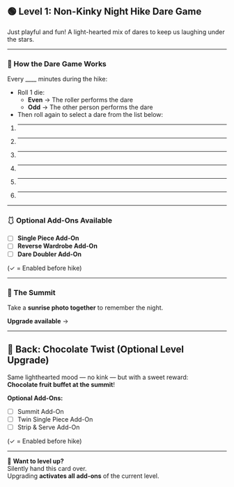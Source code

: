 ## 🟢 Level 1: Non-Kinky Night Hike Dare Game

Just playful and fun! A light-hearted mix of dares to keep us laughing under the stars.

---

### 🎲 How the Dare Game Works

Every ____ minutes during the hike:

- Roll 1 die:  
  - **Even** → The roller performs the dare  
  - **Odd** → The other person performs the dare  
- Then roll again to select a dare from the list below:

1. ________________________________________________________________________________________________________________
2. ________________________________________________________________________________________________________________
3. ________________________________________________________________________________________________________________
4. ________________________________________________________________________________________________________________
5. ________________________________________________________________________________________________________________
6. ________________________________________________________________________________________________________________

---

### 🩱 Optional Add-Ons Available

- [ ] **Single Piece Add-On**  
- [ ] **Reverse Wardrobe Add-On**
- [ ] **Dare Doubler Add-On**

(✓ = Enabled before hike)

---

### 🌄 The Summit

Take a **sunrise photo together** to remember the night.  

**Upgrade available** →

---

## 🍫 Back: Chocolate Twist (Optional Level Upgrade)

Same lighthearted mood — no kink — but with a sweet reward:  
**Chocolate fruit buffet at the summit**!

**Optional Add-Ons:**

- [ ] Summit Add-On  
- [ ] Twin Single Piece Add-On  
- [ ] Strip & Serve Add-On

(✓ = Enabled before hike)

---

💌 **Want to level up?**  
Silently hand this card over.  
Upgrading **activates all add-ons** of the current level.  
